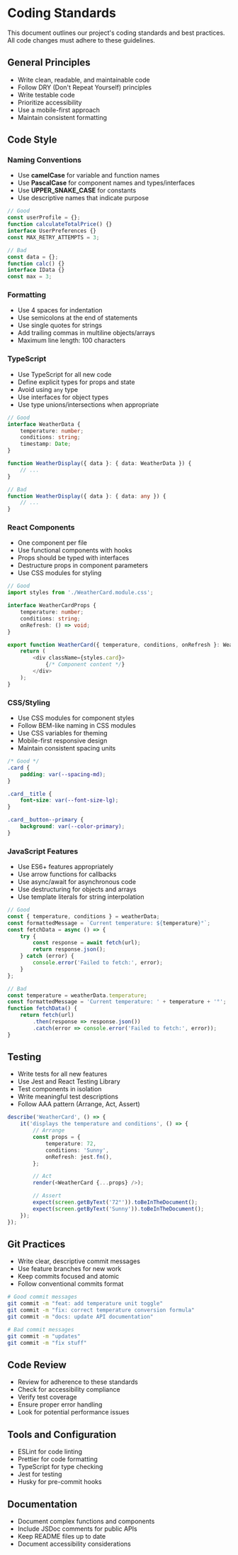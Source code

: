 # Coding Standards

This document outlines our project's coding standards and best practices. All code changes must adhere to these guidelines.

## General Principles

- Write clean, readable, and maintainable code
- Follow DRY (Don't Repeat Yourself) principles
- Write testable code
- Prioritize accessibility
- Use a mobile-first approach
- Maintain consistent formatting

## Code Style

### Naming Conventions
- Use **camelCase** for variable and function names
- Use **PascalCase** for component names and types/interfaces
- Use **UPPER_SNAKE_CASE** for constants
- Use descriptive names that indicate purpose

```typescript
// Good
const userProfile = {};
function calculateTotalPrice() {}
interface UserPreferences {}
const MAX_RETRY_ATTEMPTS = 3;

// Bad
const data = {};
function calc() {}
interface IData {}
const max = 3;
```

### Formatting
- Use 4 spaces for indentation
- Use semicolons at the end of statements
- Use single quotes for strings
- Add trailing commas in multiline objects/arrays
- Maximum line length: 100 characters

### TypeScript
- Use TypeScript for all new code
- Define explicit types for props and state
- Avoid using `any` type
- Use interfaces for object types
- Use type unions/intersections when appropriate

```typescript
// Good
interface WeatherData {
    temperature: number;
    conditions: string;
    timestamp: Date;
}

function WeatherDisplay({ data }: { data: WeatherData }) {
    // ...
}

// Bad
function WeatherDisplay({ data }: { data: any }) {
    // ...
}
```

### React Components
- One component per file
- Use functional components with hooks
- Props should be typed with interfaces
- Destructure props in component parameters
- Use CSS modules for styling

```typescript
// Good
import styles from './WeatherCard.module.css';

interface WeatherCardProps {
    temperature: number;
    conditions: string;
    onRefresh: () => void;
}

export function WeatherCard({ temperature, conditions, onRefresh }: WeatherCardProps) {
    return (
        <div className={styles.card}>
            {/* Component content */}
        </div>
    );
}
```

### CSS/Styling
- Use CSS modules for component styles
- Follow BEM-like naming in CSS modules
- Use CSS variables for theming
- Mobile-first responsive design
- Maintain consistent spacing units

```css
/* Good */
.card {
    padding: var(--spacing-md);
}

.card__title {
    font-size: var(--font-size-lg);
}

.card__button--primary {
    background: var(--color-primary);
}
```

### JavaScript Features
- Use ES6+ features appropriately
- Use arrow functions for callbacks
- Use async/await for asynchronous code
- Use destructuring for objects and arrays
- Use template literals for string interpolation

```typescript
// Good
const { temperature, conditions } = weatherData;
const formattedMessage = `Current temperature: ${temperature}°`;
const fetchData = async () => {
    try {
        const response = await fetch(url);
        return response.json();
    } catch (error) {
        console.error('Failed to fetch:', error);
    }
};

// Bad
const temperature = weatherData.temperature;
const formattedMessage = 'Current temperature: ' + temperature + '°';
function fetchData() {
    return fetch(url)
        .then(response => response.json())
        .catch(error => console.error('Failed to fetch:', error));
}
```

## Testing
- Write tests for all new features
- Use Jest and React Testing Library
- Test components in isolation
- Write meaningful test descriptions
- Follow AAA pattern (Arrange, Act, Assert)

```typescript
describe('WeatherCard', () => {
    it('displays the temperature and conditions', () => {
        // Arrange
        const props = {
            temperature: 72,
            conditions: 'Sunny',
            onRefresh: jest.fn(),
        };

        // Act
        render(<WeatherCard {...props} />);

        // Assert
        expect(screen.getByText('72°')).toBeInTheDocument();
        expect(screen.getByText('Sunny')).toBeInTheDocument();
    });
});
```

## Git Practices
- Write clear, descriptive commit messages
- Use feature branches for new work
- Keep commits focused and atomic
- Follow conventional commits format

```bash
# Good commit messages
git commit -m "feat: add temperature unit toggle"
git commit -m "fix: correct temperature conversion formula"
git commit -m "docs: update API documentation"

# Bad commit messages
git commit -m "updates"
git commit -m "fix stuff"
```

## Code Review
- Review for adherence to these standards
- Check for accessibility compliance
- Verify test coverage
- Ensure proper error handling
- Look for potential performance issues

## Tools and Configuration
- ESLint for code linting
- Prettier for code formatting
- TypeScript for type checking
- Jest for testing
- Husky for pre-commit hooks

## Documentation
- Document complex functions and components
- Include JSDoc comments for public APIs
- Keep README files up to date
- Document accessibility considerations 